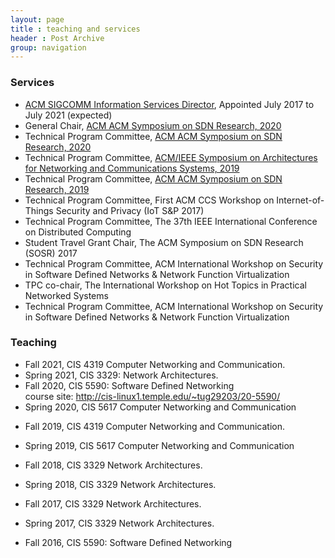 ```yaml
---
layout: page
title : teaching and services
header : Post Archive
group: navigation
---
```


### Services

- [ACM SIGCOMM Information Services Director](http://sigcomm.org/about/people), Appointed July 2017 to July 2021 (expected)
- General Chair, [ACM ACM Symposium on SDN Research, 2020](https://conferences.sigcomm.org/sosr/2020/)
- Technical Program Committee, [ACM ACM Symposium on SDN Research, 2020](https://conferences.sigcomm.org/sosr/2020/)
- Technical Program Committee, [ACM/IEEE Symposium on Architectures for Networking and Communications Systems, 2019](http://www.ancsconf.org/)
- Technical Program Committee, [ACM ACM Symposium on SDN Research, 2019](https://conferences.sigcomm.org/sosr/2019/)
- Technical Program Committee, First ACM CCS Workshop on Internet-of-Things Security and Privacy (IoT S\&P 2017)
- Technical Program Committee, The 37th IEEE International Conference on Distributed Computing
- Student Travel Grant Chair, The ACM Symposium on SDN Research (SOSR) 2017
- Technical Program Committee, ACM International Workshop on Security in Software Defined Networks \& Network Function Virtualization
- TPC co-chair, The International Workshop on Hot Topics in Practical Networked Systems
- Technical Program Committee, ACM International Workshop on Security in Software Defined Networks \& Network Function Virtualization

### Teaching

- Fall 2021, CIS 4319 Computer Networking and Communication.
- Spring 2021, CIS 3329: Network Architectures.
- Fall 2020, CIS 5590: Software Defined Networking <br>
course site: <http://cis-linux1.temple.edu/~tug29203/20-5590/>
- Spring 2020, CIS 5617 Computer Networking and Communication <br>
<!-- course site: <http://cis-linux1.temple.edu/~tug29203/20spring-5617/> -->
- Fall 2019, CIS 4319 Computer Networking and Communication.
<!-- course site: <https://cis.temple.edu/~tug29203/19fall-4319/index.html> -->
- Spring 2019, CIS 5617 Computer Networking and Communication
<!-- course site: <https://cis.temple.edu/~tug29203/19spring-5617/index.html> -->
- Fall 2018, CIS 3329 Network Architectures.
<!-- course site: <http://cis-linux1.temple.edu/~tug29203/teaching/fall2018-3329/> -->
- Spring 2018, CIS 3329 Network Architectures.
<!-- course site: <http://cis-linux1.temple.edu/~tug29203/18spring-3329/> -->
- Fall 2017, CIS 3329 Network Architectures.
<!-- course site: <http://cis-linux1.temple.edu/~tug29203/17fall-3329/> -->
- Spring 2017, CIS 3329 Network Architectures.
<!-- course site: <http://cis-linux1.temple.edu/~tug29203/17-3329/> -->
- Fall 2016, CIS 5590: Software Defined Networking <br>
<!-- course site: <http://cis-linux1.temple.edu/~tug29203/16-5590/> -->
